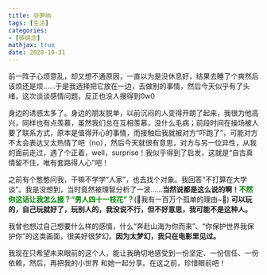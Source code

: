 ```yaml
---
title: 夺笋呐
tags: [生活]
categories: 
- [碎碎念]
mathjax: true
date: 2020-10-31
---
```




前一阵子心烦意乱，却又想不通原因，一直以为是没休息好，结果去睡了个爽然后该烦还是烦……于是我选择把它放在一边，去做别的事情，然后今天似乎有了头绪，这次谈谈感情问题，反正也没人搜得到0w0

身边的诱惑太多了。身边的朋友脱单，以前沉闷的人变得开朗了起来，我很为他高兴，同样也有点羡慕，虽然我们总在互相羡慕，没什么毛病；前段时间在操场被人要了联系方式，原本是值得开心的事情，而接触后我就被对方“吓跑了”，可能对方不太会表达又太热情了吧（no），然后今天就很有意思，对方与另一位异性，从我的面前走过，遇了个正着，well，surprise！我似乎得到了启发，这就是“自古真情留不住，唯有套路得人心”吧！

之前有个憨憨问我，干嘛不学学“人家”，也去找个对象。我回答“不打算在大学谈”。我是没想到，当时竟然被理智分析了一波……**当然说都是这么说的啊！<span style="color:green">不然你这话让我怎么接？“男人四十一枝花”？</span>**(🎵我有一百万个孤单的理由~🎵) **可以玩的，自己玩就好了，玩别人的，我没说不行，但不好意思，我可能不是这种人。**

我曾也想过自己想要什么样的感情，什么“奔赴山海为你而来”、“你保护世界我保护你”的这类画面，很美好很梦幻。**因为太梦幻，我只在电影里见过。**

我现在只希望未来眼前的这个人，能让我确切地感受到一份坚定、一份信任、一份依赖，然后，再把我的小世界 和她一起分享。在这之前，珍惜眼前吧！